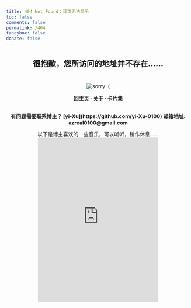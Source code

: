 ```yaml
---
title: 404 Not Found：该页无法显示
toc: false
comments: false
permalink: /404
fancybox: false
donate: false
---
```

<style type="text/css">
      	.article-header {
      		padding: 0;
      		padding-top: 26px;
      		border-left: none;
      		text-align: center;
      	}
      	.article-header:hover {
      		border-left: none;
      	}
      	.article-title {
      		font-size: 2.1em;
      	}
      	strong a {
      		color: #747474;
      	}
      	.article-meta {
      		display: none;
      	}
      	.share {
      		display: none;
      	}
      	.ds-meta {
      		display: none;
      	}
      	.player {
      		margin-left: -10px;
      	}
      	.sign {
      		text-align: right;
      		font-style: italic;
      	}
        	#page-visit {
      		display: none;
      	}
      	.center {
      		text-align: center;
      		height: 2.5em;
      		font-weight: bold;
      	}
      	.article-entry hr {
      		margin: 0;
      	}
      	.pic {
      		text-align: center;
      		margin: 0;
      	}
      	.pic br {
        		display: none;
        	}
      	#container .article-info-post.article-info {
        	display: none;
        	}
      	#container .article .article-title {
      	padding: 0;
      	}
</style>

<h2 class="center">很抱歉，您所访问的地址并不存在…… </h2>

<div class="pic">
<img src="http://oneqpwfpv.bkt.clouddn.com/404.gif" title="sorry :(">
</div>

<p class="center"><a href="/">回主页</a> · <a href="/about">关于</a> · <a href="/tags">卡片集</a></p>

<p class="center">有问题需要联系博主？ [yi-Xu](https://github.com/yi-Xu-0100) 邮箱地址: azreal0100@gmail.com</p>

<div style="text-align: center">以下是博主喜欢的一些音乐，可以听听，稍作休息……

<iframe frameborder="no" border="0" marginwidth="0" marginheight="0" width=330 height=450 src="https://music.163.com/outchain/player?type=0&id=39075352&auto=0&height=430"></iframe>
</div>
